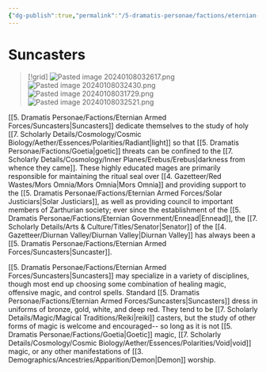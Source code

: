 ```yaml
---
{"dg-publish":true,"permalink":"/5-dramatis-personae/factions/eternian-armed-forces/suncasters/","noteIcon":""}
---
```


# Suncasters

>[!grid]
>![Pasted image 20240108032617.png](/img/user/x.%20Assets/Attachments/Pasted%20image%2020240108032617.png)
>![Pasted image 20240108032430.png](/img/user/x.%20Assets/Attachments/Pasted%20image%2020240108032430.png)
>![Pasted image 20240108031729.png](/img/user/x.%20Assets/Attachments/Pasted%20image%2020240108031729.png)
>![Pasted image 20240108032521.png](/img/user/x.%20Assets/Attachments/Pasted%20image%2020240108032521.png)

 [[5. Dramatis Personae/Factions/Eternian Armed Forces/Suncasters\|Suncasters]] dedicate themselves to the study of holy [[7. Scholarly Details/Cosmology/Cosmic Biology/Aether/Essences/Polarities/Radiant\|light]] so that [[5. Dramatis Personae/Factions/Goetia\|goetic]] threats can be confined to the [[7. Scholarly Details/Cosmology/Inner Planes/Erebus/Erebus\|darkness from whence they came]]. These highly educated mages are primarily responsible for maintaining the ritual seal over [[4. Gazetteer/Red Wastes/Mors Omnia/Mors Omnia\|Mors Omnia]] and providing support to the [[5. Dramatis Personae/Factions/Eternian Armed Forces/Solar Justiciars\|Solar Justiciars]], as well as providing council to important members of Zarthurian society; ever since the establishment of the [[5. Dramatis Personae/Factions/Eternian Government/Ennead\|Ennead]], the [[7. Scholarly Details/Arts & Culture/Titles/Senator\|Senator]] of the [[4. Gazetteer/Diurnan Valley/Diurnan Valley\|Diurnan Valley]] has always been a [[5. Dramatis Personae/Factions/Eternian Armed Forces/Suncasters\|Suncaster]].
 
[[5. Dramatis Personae/Factions/Eternian Armed Forces/Suncasters\|Suncasters]] may specialize in a variety of disciplines, though most end up choosing some combination of healing magic, offensive magic, and control spells. Standard [[5. Dramatis Personae/Factions/Eternian Armed Forces/Suncasters\|Suncasters]] dress in uniforms of bronze, gold, white, and deep red. They tend to be [[7. Scholarly Details/Magic/Magical Traditions/Reiki\|reiki]] casters, but the study of other forms of magic is welcome and encouraged-- so long as it is not [[5. Dramatis Personae/Factions/Goetia\|Goetic]] magic, [[7. Scholarly Details/Cosmology/Cosmic Biology/Aether/Essences/Polarities/Void\|void]] magic, or any other manifestations of [[3. Demographics/Ancestries/Apparition/Demon\|Demon]] worship.



